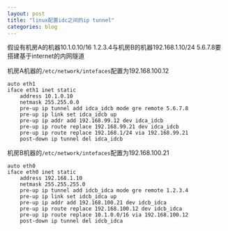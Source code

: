 ```yaml
---
layout: post
title: "linux配置idc之间的ip tunnel"
categories: blog
---
```

假设有机房A的机器10.1.0.10/16 1.2.3.4与机房B的机器192.168.1.10/24 5.6.7.8要搭建基于internet的内网隧道

机房A机器的`/etc/network/intefaces`配置为192.168.100.12

    auto eth1
    iface eth1 inet static
        address 10.1.0.10
        netmask 255.255.0.0
        pre-up ip tunnel add idca_idcb mode gre remote 5.6.7.8
        pre-up ip link set idca_idcb up
        pre-up ip addr add 192.168.99.12 dev idca_idcb
        pre-up ip route replace 192.168.99.21 dev idca_idcb
        pre-up ip route replace 192.168.1/24 via 192.168.99.21
        post-down ip tunnel del idca_idcb

机房B机器的`/etc/network/intefaces`配置为192.168.100.21

    auto eth0
    iface eth0 inet static
        address 192.168.1.10
        netmask 255.255.255.0
        pre-up ip tunnel add idcb_idca mode gre remote 1.2.3.4
        pre-up ip link set idcb_idca up
        pre-up ip addr add 192.168.100.21 dev idcb_idca
        pre-up ip route replace 192.168.100.12 dev idcb_idca
        pre-up ip route replace 10.1.0.0/16 via 192.168.100.12
        post-down ip tunnel del idcb_idca
